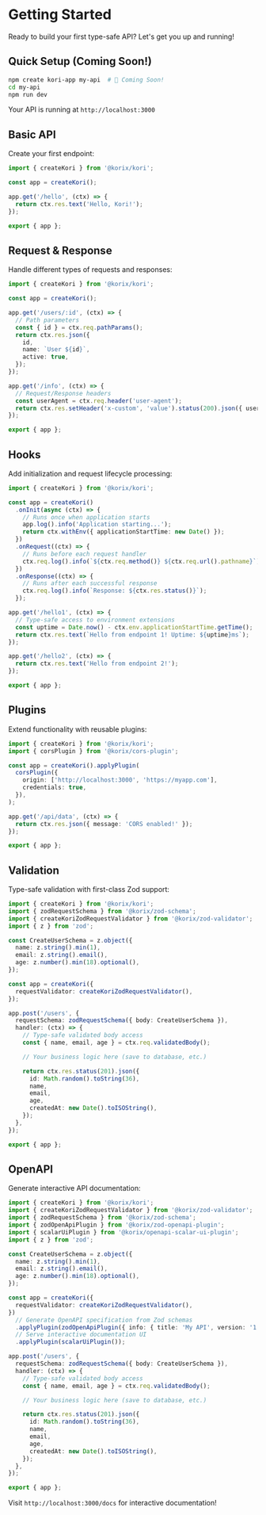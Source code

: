 # Getting Started

Ready to build your first type-safe API? Let's get you up and running!

## Quick Setup (Coming Soon!)

```bash
npm create kori-app my-api  # 🚧 Coming Soon!
cd my-api
npm run dev
```

Your API is running at `http://localhost:3000`

## Basic API

Create your first endpoint:

```typescript
import { createKori } from '@korix/kori';

const app = createKori();

app.get('/hello', (ctx) => {
  return ctx.res.text('Hello, Kori!');
});

export { app };
```

## Request & Response

Handle different types of requests and responses:

```typescript
import { createKori } from '@korix/kori';

const app = createKori();

app.get('/users/:id', (ctx) => {
  // Path parameters
  const { id } = ctx.req.pathParams();
  return ctx.res.json({
    id,
    name: `User ${id}`,
    active: true,
  });
});

app.get('/info', (ctx) => {
  // Request/Response headers
  const userAgent = ctx.req.header('user-agent');
  return ctx.res.setHeader('x-custom', 'value').status(200).json({ userAgent });
});

export { app };
```

## Hooks

Add initialization and request lifecycle processing:

```typescript
import { createKori } from '@korix/kori';

const app = createKori()
  .onInit(async (ctx) => {
    // Runs once when application starts
    app.log().info('Application starting...');
    return ctx.withEnv({ applicationStartTime: new Date() });
  })
  .onRequest((ctx) => {
    // Runs before each request handler
    ctx.req.log().info(`${ctx.req.method()} ${ctx.req.url().pathname}`);
  })
  .onResponse((ctx) => {
    // Runs after each successful response
    ctx.req.log().info(`Response: ${ctx.res.status()}`);
  });

app.get('/hello1', (ctx) => {
  // Type-safe access to environment extensions
  const uptime = Date.now() - ctx.env.applicationStartTime.getTime();
  return ctx.res.text(`Hello from endpoint 1! Uptime: ${uptime}ms`);
});

app.get('/hello2', (ctx) => {
  return ctx.res.text('Hello from endpoint 2!');
});

export { app };
```

## Plugins

Extend functionality with reusable plugins:

```typescript
import { createKori } from '@korix/kori';
import { corsPlugin } from '@korix/cors-plugin';

const app = createKori().applyPlugin(
  corsPlugin({
    origin: ['http://localhost:3000', 'https://myapp.com'],
    credentials: true,
  }),
);

app.get('/api/data', (ctx) => {
  return ctx.res.json({ message: 'CORS enabled!' });
});

export { app };
```

## Validation

Type-safe validation with first-class Zod support:

```typescript
import { createKori } from '@korix/kori';
import { zodRequestSchema } from '@korix/zod-schema';
import { createKoriZodRequestValidator } from '@korix/zod-validator';
import { z } from 'zod';

const CreateUserSchema = z.object({
  name: z.string().min(1),
  email: z.string().email(),
  age: z.number().min(18).optional(),
});

const app = createKori({
  requestValidator: createKoriZodRequestValidator(),
});

app.post('/users', {
  requestSchema: zodRequestSchema({ body: CreateUserSchema }),
  handler: (ctx) => {
    // Type-safe validated body access
    const { name, email, age } = ctx.req.validatedBody();

    // Your business logic here (save to database, etc.)

    return ctx.res.status(201).json({
      id: Math.random().toString(36),
      name,
      email,
      age,
      createdAt: new Date().toISOString(),
    });
  },
});

export { app };
```

## OpenAPI

Generate interactive API documentation:

```typescript
import { createKori } from '@korix/kori';
import { createKoriZodRequestValidator } from '@korix/zod-validator';
import { zodRequestSchema } from '@korix/zod-schema';
import { zodOpenApiPlugin } from '@korix/zod-openapi-plugin';
import { scalarUiPlugin } from '@korix/openapi-scalar-ui-plugin';
import { z } from 'zod';

const CreateUserSchema = z.object({
  name: z.string().min(1),
  email: z.string().email(),
  age: z.number().min(18).optional(),
});

const app = createKori({
  requestValidator: createKoriZodRequestValidator(),
})
  // Generate OpenAPI specification from Zod schemas
  .applyPlugin(zodOpenApiPlugin({ info: { title: 'My API', version: '1.0.0' } }))
  // Serve interactive documentation UI
  .applyPlugin(scalarUiPlugin());

app.post('/users', {
  requestSchema: zodRequestSchema({ body: CreateUserSchema }),
  handler: (ctx) => {
    // Type-safe validated body access
    const { name, email, age } = ctx.req.validatedBody();

    // Your business logic here (save to database, etc.)

    return ctx.res.status(201).json({
      id: Math.random().toString(36),
      name,
      email,
      age,
      createdAt: new Date().toISOString(),
    });
  },
});

export { app };
```

Visit `http://localhost:3000/docs` for interactive documentation!

